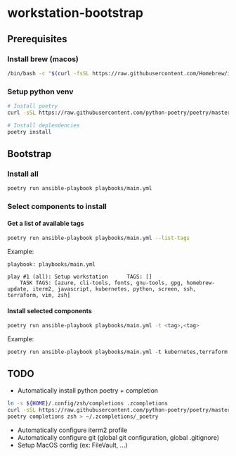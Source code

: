 # workstation-bootstrap

## Prerequisites

### Install brew (macos)

```bash
/bin/bash -c "$(curl -fsSL https://raw.githubusercontent.com/Homebrew/install/master/install.sh)"
```

### Setup python venv

```bash
# Install poetry
curl -sSL https://raw.githubusercontent.com/python-poetry/poetry/master/get-poetry.py | python -

# Install deplendencies
poetry install
```

## Bootstrap

### Install all

```bash
poetry run ansible-playbook playbooks/main.yml
```

### Select components to install

#### Get a list of available tags

```bash
poetry run ansible-playbook playbooks/main.yml --list-tags
```

Example:

    playbook: playbooks/main.yml

    play #1 (all): Setup workstation      TAGS: []
        TASK TAGS: [azure, cli-tools, fonts, gnu-tools, gpg, homebrew-update, iterm2, javascript, kubernetes, python, screen, ssh, terraform, vim, zsh]

#### Install selected components

```bash
poetry run ansible-playbook playbooks/main.yml -t <tag>,<tag>
```

Example:

`poetry run ansible-playbook playbooks/main.yml -t kubernetes,terraform`

## TODO

- Automatically install python poetry + completion

```bash
ln -s ${HOME}/.config/zsh/completions .zcompletions
curl -sSL https://raw.githubusercontent.com/python-poetry/poetry/master/get-poetry.py | python -
poetry completions zsh > ~/.zcompletions/_poetry
```

- Automatically configure iterm2 profile
- Automatically configure git (global git configuration, global .gitignore)
- Setup MacOS config (ex: FileVault, ...)